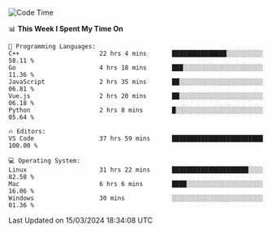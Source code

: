 
<!--START_SECTION:waka-->
![Code Time](http://img.shields.io/badge/Code%20Time-1%2C677%20hrs%2050%20mins-blue)

📊 **This Week I Spent My Time On** 

```text
💬 Programming Languages: 
C++                      22 hrs 4 mins       ███████████████░░░░░░░░░░   58.11 % 
Go                       4 hrs 18 mins       ███░░░░░░░░░░░░░░░░░░░░░░   11.36 % 
JavaScript               2 hrs 35 mins       ██░░░░░░░░░░░░░░░░░░░░░░░   06.81 % 
Vue.js                   2 hrs 20 mins       ██░░░░░░░░░░░░░░░░░░░░░░░   06.18 % 
Python                   2 hrs 8 mins        █░░░░░░░░░░░░░░░░░░░░░░░░   05.64 % 

🔥 Editors: 
VS Code                  37 hrs 59 mins      █████████████████████████   100.00 % 

💻 Operating System: 
Linux                    31 hrs 22 mins      █████████████████████░░░░   82.58 % 
Mac                      6 hrs 6 mins        ████░░░░░░░░░░░░░░░░░░░░░   16.06 % 
Windows                  30 mins             ░░░░░░░░░░░░░░░░░░░░░░░░░   01.36 % 
```


 Last Updated on 15/03/2024 18:34:08 UTC
<!--END_SECTION:waka-->

